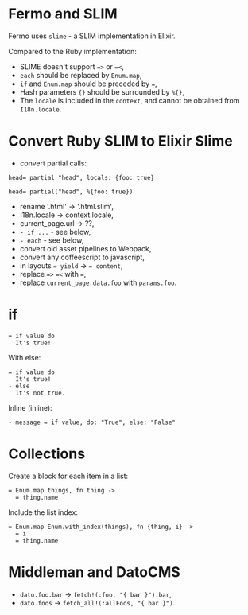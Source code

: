 # Fermo and SLIM

Fermo uses `slime` - a SLIM implementation in Elixir.

Compared to the Ruby implementation:

* SLIME doesn't support `=>` or `=<`,
* `each` should be replaced by `Enum.map`,
* `if` and `Enum.map` should be preceded by `=`,
* Hash parameters `{}` should be surrounded by `%{}`,
* The `locale` is included in the `context`,
  and cannot be obtained from `I18n.locale`.

# Convert Ruby SLIM to Elixir Slime

* convert partial calls:

```slim
head= partial "head", locals: {foo: true}
```

```slime
head= partial("head", %{foo: true})
```

* rename '.html' -> '.html.slim',
* I18n.locale -> context.locale,
* current_page.url -> ??,
* `- if ...` - see below,
* `- each` - see below,
* convert old asset pipelines to Webpack,
* convert any coffeescript to javascript,
* in layouts `= yield` -> `= content`,
* replace `=>` `=<` with `=`,
* replace `current_page.data.foo` with `params.foo`.

# if

```
= if value do
  It's true!
```

With else:

```
= if value do
  It's true!
- else
  It's not true.
```

Inline (inline):

```
- message = if value, do: "True", else: "False"
```

# Collections

Create a block for each item in a list:

```
= Enum.map things, fn thing ->
  = thing.name
```

Include the list index:

```
= Enum.map Enum.with_index(things), fn {thing, i} ->
  = i
  = thing.name
```

# Middleman and DatoCMS

* `dato.foo.bar` -> `fetch!(:foo, "{ bar }").bar`,
* `dato.foos` -> `fetch_all!(:allFoos, "{ bar }")`.
